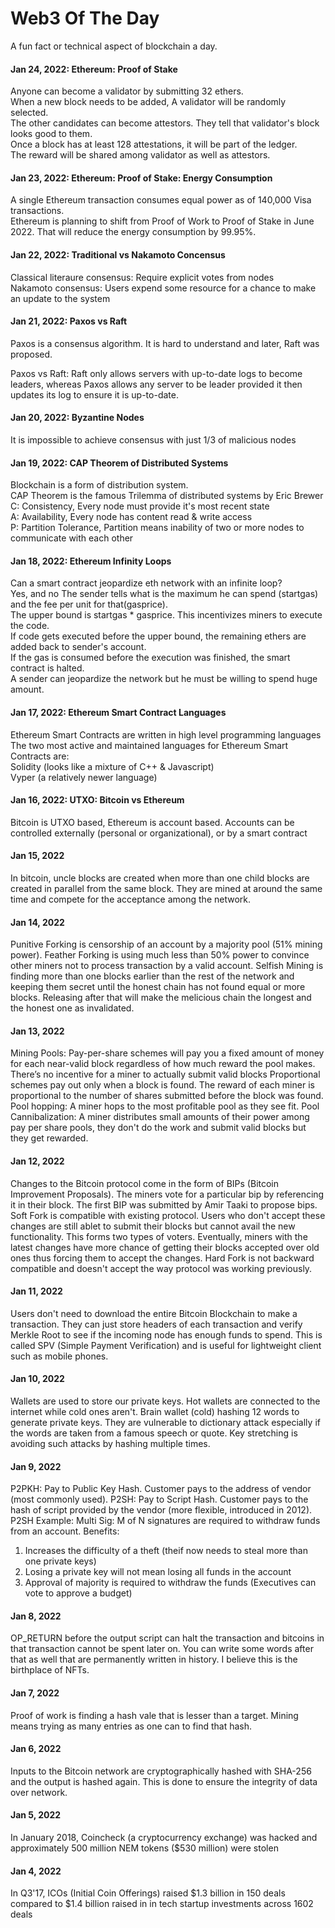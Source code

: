 # Web3 Of The Day

A fun fact or technical aspect of blockchain a day.

#### Jan 24, 2022: Ethereum: Proof of Stake

Anyone can become a validator by submitting 32 ethers.  
When a new block needs to be added, A validator will be randomly selected.  
The other candidates can become attestors. They tell that validator's block looks good to them.  
Once a block has at least 128 attestations, it will be part of the ledger.  
The reward will be shared among validator as well as attestors.

#### Jan 23, 2022: Ethereum: Proof of Stake: Energy Consumption

A single Ethereum transaction consumes equal power as of 140,000 Visa transactions.  
Ethereum is planning to shift from Proof of Work to Proof of Stake in June 2022. That will reduce the energy consumption by 99.95%.

#### Jan 22, 2022: Traditional vs Nakamoto Concensus

Classical literaure consensus: Require explicit votes from nodes  
Nakamoto consensus: Users expend some resource for a chance to make an update to the system

#### Jan 21, 2022: Paxos vs Raft

Paxos is a consensus algorithm. It is hard to understand and later, Raft was proposed.

Paxos vs Raft: Raft only allows servers with up-to-date logs to become leaders, whereas Paxos allows any server to be leader provided it then updates its log to ensure it is up-to-date.

#### Jan 20, 2022: Byzantine Nodes

It is impossible to achieve consensus with just 1/3 of malicious nodes

#### Jan 19, 2022: CAP Theorem of Distributed Systems

Blockchain is a form of distribution system.  
CAP Theorem is the famous Trilemma of distributed systems by Eric Brewer  
C: Consistency, Every node must provide it's most recent state  
A: Availability, Every node has content read & write access  
P: Partition Tolerance, Partition means inability of two or more nodes to communicate with each other

#### Jan 18, 2022: Ethereum Infinity Loops

Can a smart contract jeopardize eth network with an infinite loop?  
Yes, and no
The sender tells what is the maximum he can spend (startgas) and the fee per unit for that(gasprice).  
The upper bound is startgas \* gasprice. This incentivizes miners to execute the code.  
If code gets executed before the upper bound, the remaining ethers are added back to sender's account.  
If the gas is consumed before the execution was finished, the smart contract is halted.  
A sender can jeopardize the network but he must be willing to spend huge amount.

#### Jan 17, 2022: Ethereum Smart Contract Languages

Ethereum Smart Contracts are written in high level programming languages  
The two most active and maintained languages for Ethereum Smart Contracts are:  
Solidity (looks like a mixture of C++ & Javascript)  
Vyper (a relatively newer language)

#### Jan 16, 2022: UTXO: Bitcoin vs Ethereum

Bitcoin is UTXO based, Ethereum is account based. Accounts can be controlled externally (personal or organizational), or by a smart contract

#### Jan 15, 2022

In bitcoin, uncle blocks are created when more than one child blocks are created in parallel from the same block. They are mined at around the same time and compete for the acceptance among the network.

#### Jan 14, 2022

Punitive Forking is censorship of an account by a majority pool (51% mining power).
Feather Forking is using much less than 50% power to convince other miners not to process transaction by a valid account.
Selfish Mining is finding more than one blocks earlier than the rest of the network and keeping them secret until the honest chain has not found equal or more blocks. Releasing after that will make the melicious chain the longest and the honest one as invalidated.

#### Jan 13, 2022

Mining Pools: Pay-per-share schemes will pay you a fixed amount of money for each near-valid block regardless of how much reward the pool makes. There’s no incentive for a miner to actually submit valid blocks
Proportional schemes pay out only when a block is found. The reward of each miner is proportional to the number of shares submitted before the block was found.
Pool hopping: A miner hops to the most profitable pool as they see fit.
Pool Cannibalization: A miner distributes small amounts of their power among pay per share pools, they don't do the work and submit valid blocks but they get rewarded.

#### Jan 12, 2022

Changes to the Bitcoin protocol come in the form of BIPs (Bitcoin Improvement Proposals). The miners vote for a particular bip by referencing it in their block. The first BIP was submitted by Amir Taaki to propose bips.
Soft Fork is compatible with existing protocol. Users who don't accept these changes are still ablet to submit their blocks but cannot avail the new functionality.
This forms two types of voters. Eventually, miners with the latest changes have more chance of getting their blocks accepted over old ones thus forcing them to accept the changes.
Hard Fork is not backward compatible and doesn't accept the way protocol was working previously.

#### Jan 11, 2022

Users don't need to download the entire Bitcoin Blockchain to make a transaction. They can just store headers of each transaction and verify Merkle Root to see if the incoming node has enough funds to spend. This is called SPV (Simple Payment Verification) and is useful for lightweight client such as mobile phones.

#### Jan 10, 2022

Wallets are used to store our private keys. Hot wallets are connected to the internet while cold ones aren't. Brain wallet (cold) hashing 12 words to generate private keys. They are vulnerable to dictionary attack especially if the words are taken from a famous speech or quote. Key stretching is avoiding such attacks by hashing multiple times.

#### Jan 9, 2022

P2PKH: Pay to Public Key Hash. Customer pays to the address of vendor (most commonly used).
P2SH: Pay to Script Hash. Customer pays to the hash of script provided by the vendor (more flexible, introduced in 2012).
P2SH Example:
Multi Sig: M of N signatures are required to withdraw funds from an account.
Benefits:

1. Increases the difficulty of a theft (theif now needs to steal more than one private keys)
2. Losing a private key will not mean losing all funds in the account
3. Approval of majority is required to withdraw the funds (Executives can vote to approve a budget)

#### Jan 8, 2022

OP_RETURN before the output script can halt the transaction and bitcoins in that transaction cannot be spent later on. You can write some words after that as well that are permanently written in history. I believe this is the birthplace of NFTs.

#### Jan 7, 2022

Proof of work is finding a hash vale that is lesser than a target. Mining means trying as many entries as one can to find that hash.

#### Jan 6, 2022

Inputs to the Bitcoin network are cryptographically hashed with SHA-256 and the output is hashed again. This is done to ensure the integrity of data over network.

#### Jan 5, 2022

In January 2018, Coincheck (a cryptocurrency exchange) was hacked and approximately 500 million NEM tokens ($530 million) were stolen

#### Jan 4, 2022

In Q3'17, ICOs (Initial Coin Offerings) raised $1.3 billion in 150 deals compared to $1.4 billion raised in in tech startup investments across 1602 deals
